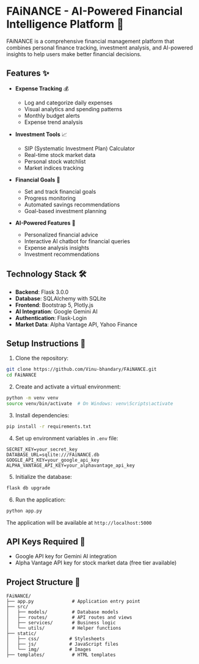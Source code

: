 # FAiNANCE - AI-Powered Financial Intelligence Platform 🚀

FAiNANCE is a comprehensive financial management platform that combines personal finance tracking, investment analysis, and AI-powered insights to help users make better financial decisions.

## Features ✨

- **Expense Tracking** 💰
  - Log and categorize daily expenses
  - Visual analytics and spending patterns
  - Monthly budget alerts
  - Expense trend analysis

- **Investment Tools** 📈
  - SIP (Systematic Investment Plan) Calculator
  - Real-time stock market data
  - Personal stock watchlist
  - Market indices tracking

- **Financial Goals** 🎯
  - Set and track financial goals
  - Progress monitoring
  - Automated savings recommendations
  - Goal-based investment planning

- **AI-Powered Features** 🤖
  - Personalized financial advice
  - Interactive AI chatbot for financial queries
  - Expense analysis insights
  - Investment recommendations

## Technology Stack 🛠️

- **Backend**: Flask 3.0.0
- **Database**: SQLAlchemy with SQLite
- **Frontend**: Bootstrap 5, Plotly.js
- **AI Integration**: Google Gemini AI
- **Authentication**: Flask-Login
- **Market Data**: Alpha Vantage API, Yahoo Finance

## Setup Instructions 🔧

1. Clone the repository:
```bash
git clone https://github.com/Vinu-bhandary/FAiNANCE.git 
cd FAiNANCE
```

2. Create and activate a virtual environment:
```bash
python -m venv venv
source venv/bin/activate  # On Windows: venv\Scripts\activate
```

3. Install dependencies:
```bash
pip install -r requirements.txt
```

4. Set up environment variables in `.env` file:
```
SECRET_KEY=your_secret_key
DATABASE_URL=sqlite:///FAiNANCE.db
GOOGLE_API_KEY=your_google_api_key
ALPHA_VANTAGE_API_KEY=your_alphavantage_api_key
```

5. Initialize the database:
```bash
flask db upgrade
```

6. Run the application:
```bash
python app.py
```

The application will be available at `http://localhost:5000`

## API Keys Required 🔑

- Google API key for Gemini AI integration
- Alpha Vantage API key for stock market data (free tier available)

## Project Structure 📁

```
FAiNANCE/
├── app.py              # Application entry point
├── src/
│   ├── models/         # Database models
│   ├── routes/         # API routes and views
│   ├── services/       # Business logic
│   └── utils/          # Helper functions
├── static/
│   ├── css/           # Stylesheets
│   ├── js/            # JavaScript files
│   └── img/           # Images
├── templates/          # HTML templates
```
